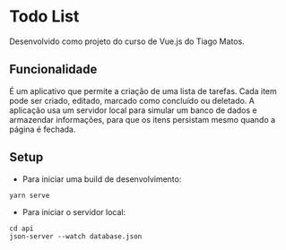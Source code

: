 # Todo List

Desenvolvido como projeto do curso de Vue.js do Tiago Matos. 

## Funcionalidade
É um aplicativo que permite a criação de uma lista de tarefas.
Cada item pode ser criado, editado, marcado como concluído ou deletado.
A aplicação usa um servidor local para simular um banco de dados e armazendar informações, para que os itens persistam mesmo quando a página é fechada.

## Setup
- Para iniciar uma build de desenvolvimento:
```terminal
yarn serve
```

- Para iniciar o servidor local:
```terminal
cd api
json-server --watch database.json
```
